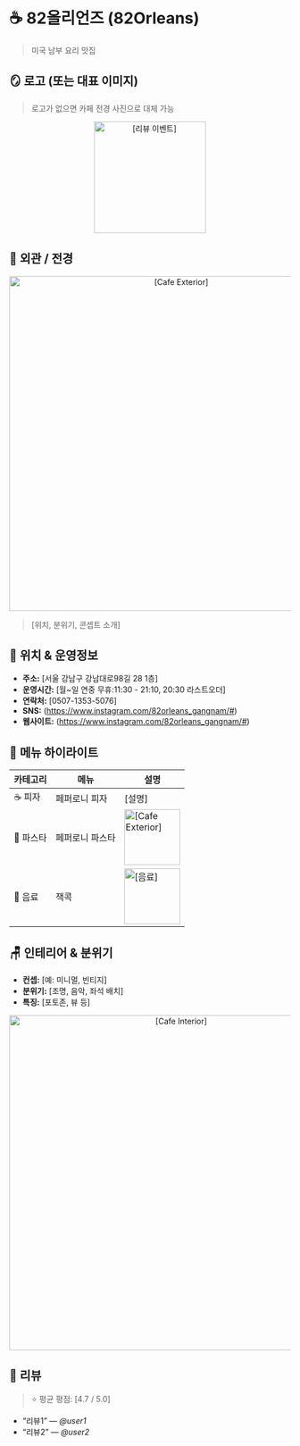 # ☕ 82올리언즈 (82Orleans)

> 미국 남부 요리 맛집

## 🪞 로고 (또는 대표 이미지)

> 로고가 없으면 카페 전경 사진으로 대체 가능

<p align="center">
  <img src="https://search.pstatic.net/common/?src=https%3A%2F%2Fldb-phinf.pstatic.net%2F20251015_265%2F1760505084583SmTbE_JPEG%2F%25B8%25AE%25BA%25E4%25B6%25F3%25B1%25B8.jpg)" alt="[리뷰 이벤트]" width="200"/>
</p>

## 🌇 외관 / 전경

<p align="center">
  <img src="https://search.pstatic.net/common/?src=https%3A%2F%2Fldb-phinf.pstatic.net%2F20240420_149%2F1713603664913mSCvW_JPEG%2F24.04.05_82Orleans_11997.jpg" alt="[Cafe Exterior]" width="600"/>
</p>

> [위치, 분위기, 콘셉트 소개]

## 📍 위치 & 운영정보

- **주소:** [서울 강남구 강남대로98길 28 1층]  
- **운영시간:** [월~일 연중 무휴:11:30 - 21:10, 20:30 라스트오더]  
- **연락처:** [0507-1353-5076]  
- **SNS:** (https://www.instagram.com/82orleans_gangnam/#)
- **웹사이트:** (https://www.instagram.com/82orleans_gangnam/#)

## 🍰 메뉴 하이라이트

| 카테고리    | 메뉴   | 설명   |
| ----------- | ------ | ------ |
| ☕ 피자      | 페퍼로니 피자 | [설명] |
| 🍵 파스타 | 페퍼로니 파스타 | <img src="https://search.pstatic.net/common/?src=https%3A%2F%2Fldb-phinf.pstatic.net%2F20241226_2%2F1735140751982KCv8R_PNG%2F%25C6%25E4%25C6%25E4.png" alt="[Cafe Exterior]" width="100"/> |
| 🍮 음료    | 잭콕 | <img src="https://ldb-phinf.pstatic.net/20241226_270/1735140886709tvjsa_PNG/%C0%E8%C4%DB.png" alt="[음료]" width="100"/> |

## 🪑 인테리어 & 분위기

- **컨셉:** [예: 미니멀, 빈티지]  
- **분위기:** [조명, 음악, 좌석 배치]  
- **특징:** [포토존, 뷰 등]

<p align="center">
  <img src="https://search.pstatic.net/common/?src=https%3A%2F%2Fldb-phinf.pstatic.net%2F20240420_160%2F1713603665017MQykw_JPEG%2F24.04.05_82Orleans_11986.jpg" alt="[Cafe Interior]" width="600"/>
</p>

## 📝 리뷰

> ⭐ 평균 평점: [4.7 / 5.0]

- “리뷰1” — *@user1*  
- “리뷰2” — *@user2*  
